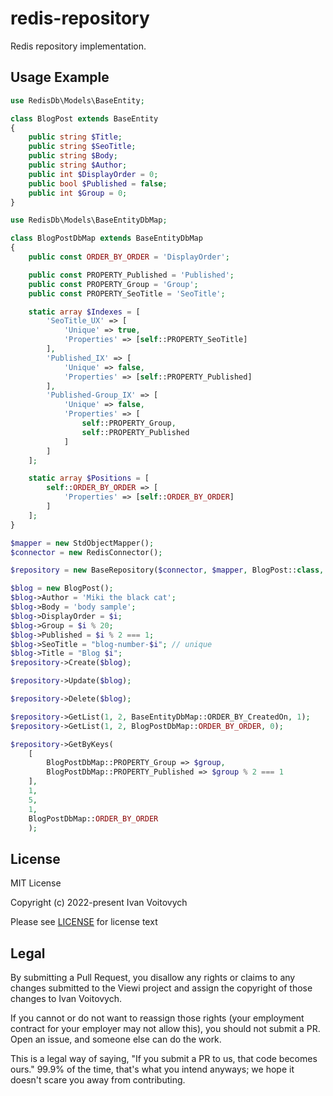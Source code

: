 # redis-repository
Redis repository implementation.

Usage Example
--------

```php
use RedisDb\Models\BaseEntity;

class BlogPost extends BaseEntity
{
    public string $Title;
    public string $SeoTitle;
    public string $Body;
    public string $Author;
    public int $DisplayOrder = 0;
    public bool $Published = false;
    public int $Group = 0;
}
```

```php
use RedisDb\Models\BaseEntityDbMap;

class BlogPostDbMap extends BaseEntityDbMap
{
    public const ORDER_BY_ORDER = 'DisplayOrder';

    public const PROPERTY_Published = 'Published';
    public const PROPERTY_Group = 'Group';
    public const PROPERTY_SeoTitle = 'SeoTitle';

    static array $Indexes = [
        'SeoTitle_UX' => [
            'Unique' => true,
            'Properties' => [self::PROPERTY_SeoTitle]
        ],
        'Published_IX' => [
            'Unique' => false,
            'Properties' => [self::PROPERTY_Published]
        ],
        'Published-Group_IX' => [
            'Unique' => false,
            'Properties' => [
                self::PROPERTY_Group,
                self::PROPERTY_Published
            ]
        ]
    ];

    static array $Positions = [
        self::ORDER_BY_ORDER => [
            'Properties' => [self::ORDER_BY_ORDER]
        ]
    ];
}
```

```php
$mapper = new StdObjectMapper();
$connector = new RedisConnector();

$repository = new BaseRepository($connector, $mapper, BlogPost::class, BlogPostDbMap::class);

$blog = new BlogPost();
$blog->Author = 'Miki the black cat';
$blog->Body = 'body sample';
$blog->DisplayOrder = $i;
$blog->Group = $i % 20;
$blog->Published = $i % 2 === 1;
$blog->SeoTitle = "blog-number-$i"; // unique
$blog->Title = "Blog $i";
$repository->Create($blog);

$repository->Update($blog);

$repository->Delete($blog);

$repository->GetList(1, 2, BaseEntityDbMap::ORDER_BY_CreatedOn, 1);
$repository->GetList(1, 2, BlogPostDbMap::ORDER_BY_ORDER, 0);

$repository->GetByKeys(
    [
        BlogPostDbMap::PROPERTY_Group => $group,
        BlogPostDbMap::PROPERTY_Published => $group % 2 === 1
    ],
    1,
    5,
    1,
    BlogPostDbMap::ORDER_BY_ORDER
    );
```

License
--------

MIT License

Copyright (c) 2022-present Ivan Voitovych

Please see [LICENSE](/LICENSE) for license text


Legal
------

By submitting a Pull Request, you disallow any rights or claims to any changes submitted to the Viewi project and assign the copyright of those changes to Ivan Voitovych.

If you cannot or do not want to reassign those rights (your employment contract for your employer may not allow this), you should not submit a PR. Open an issue, and someone else can do the work.

This is a legal way of saying, "If you submit a PR to us, that code becomes ours." 99.9% of the time, that's what you intend anyways; we hope it doesn't scare you away from contributing.